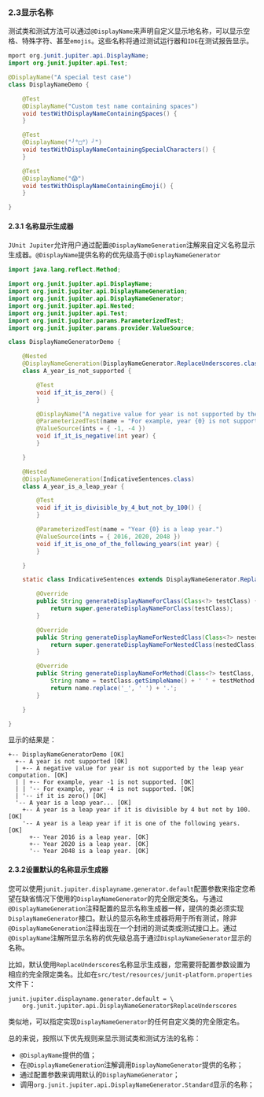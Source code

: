 ### 2.3显示名称

测试类和测试方法可以通过`@DisplayName`来声明自定义显示地名称，可以显示空格、特殊字符、甚至`emojis`。这些名称将通过测试运行器和`IDE`在测试报告显示。

```java
mport org.junit.jupiter.api.DisplayName;
import org.junit.jupiter.api.Test;

@DisplayName("A special test case")
class DisplayNameDemo {

    @Test
    @DisplayName("Custom test name containing spaces")
    void testWithDisplayNameContainingSpaces() {
    }

    @Test
    @DisplayName("╯°□°）╯")
    void testWithDisplayNameContainingSpecialCharacters() {
    }

    @Test
    @DisplayName("😱")
    void testWithDisplayNameContainingEmoji() {
    }

}
```

#### 2.3.1 名称显示生成器

`JUnit Jupiter`允许用户通过配置`@DisplayNameGeneration`注解来自定义名称显示生成器。`@DisplayName`提供名称的优先级高于`@DisplayNameGenerator`

```java
import java.lang.reflect.Method;

import org.junit.jupiter.api.DisplayName;
import org.junit.jupiter.api.DisplayNameGeneration;
import org.junit.jupiter.api.DisplayNameGenerator;
import org.junit.jupiter.api.Nested;
import org.junit.jupiter.api.Test;
import org.junit.jupiter.params.ParameterizedTest;
import org.junit.jupiter.params.provider.ValueSource;

class DisplayNameGeneratorDemo {

    @Nested
    @DisplayNameGeneration(DisplayNameGenerator.ReplaceUnderscores.class)
    class A_year_is_not_supported {

        @Test
        void if_it_is_zero() {
        }

        @DisplayName("A negative value for year is not supported by the leap year computation.")
        @ParameterizedTest(name = "For example, year {0} is not supported.")
        @ValueSource(ints = { -1, -4 })
        void if_it_is_negative(int year) {
        }

    }

    @Nested
    @DisplayNameGeneration(IndicativeSentences.class)
    class A_year_is_a_leap_year {

        @Test
        void if_it_is_divisible_by_4_but_not_by_100() {
        }

        @ParameterizedTest(name = "Year {0} is a leap year.")
        @ValueSource(ints = { 2016, 2020, 2048 })
        void if_it_is_one_of_the_following_years(int year) {
        }

    }

    static class IndicativeSentences extends DisplayNameGenerator.ReplaceUnderscores {

        @Override
        public String generateDisplayNameForClass(Class<?> testClass) {
            return super.generateDisplayNameForClass(testClass);
        }

        @Override
        public String generateDisplayNameForNestedClass(Class<?> nestedClass) {
            return super.generateDisplayNameForNestedClass(nestedClass) + "...";
        }

        @Override
        public String generateDisplayNameForMethod(Class<?> testClass, Method testMethod) {
            String name = testClass.getSimpleName() + ' ' + testMethod.getName();
            return name.replace('_', ' ') + '.';
        }

    }

}
```

显示的结果是：

```
+-- DisplayNameGeneratorDemo [OK]
  +-- A year is not supported [OK]
  | +-- A negative value for year is not supported by the leap year computation. [OK]
  | | +-- For example, year -1 is not supported. [OK]
  | | '-- For example, year -4 is not supported. [OK]
  | '-- if it is zero() [OK]
  '-- A year is a leap year... [OK]
    +-- A year is a leap year if it is divisible by 4 but not by 100. [OK]
    '-- A year is a leap year if it is one of the following years. [OK]
      +-- Year 2016 is a leap year. [OK]
      +-- Year 2020 is a leap year. [OK]
      '-- Year 2048 is a leap year. [OK]
```

#### 2.3.2设置默认的名称显示生成器

您可以使用`junit.jupiter.displayname.generator.default`配置参数来指定您希望在缺省情况下使用的`DisplayNameGenerator`的完全限定类名。与通过`@DisplayNameGeneration`注释配置的显示名称生成器一样，提供的类必须实现`DisplayNameGenerator`接口。默认的显示名称生成器将用于所有测试，除非`@DisplayNameGeneration`注释出现在一个封闭的测试类或测试接口上。通过`@DisplayName`注解所显示名称的优先级总高于通过`DisplayNameGenerator`显示的名称。

比如，默认使用`ReplaceUnderscores`名称显示生成器，您需要将配置参数设置为相应的完全限定类名。比如在`src/test/resources/junit-platform.properties`文件下：

```properties
junit.jupiter.displayname.generator.default = \
    org.junit.jupiter.api.DisplayNameGenerator$ReplaceUnderscores
```

类似地，可以指定实现`DisplayNameGenerator`的任何自定义类的完全限定名。

总的来说，按照以下优先规则来显示测试类和测试方法的名称：

- `@DisplayName`提供的值；
- 在`@DisplayNameGeneration`注解调用`DisplayNameGenerator`提供的名称；
- 通过配置参数来调用默认的`DisplayNameGenerator`；
- 调用`org.junit.jupiter.api.DisplayNameGenerator.Standard`显示的名称；